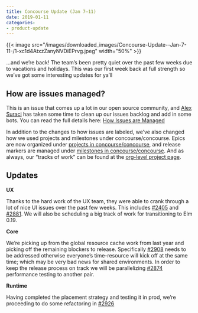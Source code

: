 ```yaml
---
title: Concourse Update (Jan 7–11)
date: 2019-01-11
categories:
- product-update
---
```


{{< image src="/images/downloaded_images/Concourse-Update--Jan-7-11-/1-xc1d4AtxzZanyNVDiEPrvg.jpeg" width="50%" >}}

<!-- more -->

…and we’re back! The team’s been pretty quiet over the past few weeks due to vacations and holidays. This was our first
week back at full strength so we’ve got some interesting updates for ya’ll

## How are issues managed?

This is an issue that comes up a lot in our open source community, and [Alex Suraci](https://medium.com/u/8a9db60441c)
has taken some time to clean up our issues backlog and add in some bots. You can read the full details
here: [How Issues are Managed](https://github.com/concourse/concourse/wiki/How-Issues-are-Managed)

In addition to the changes to how issues are labeled, we’ve also changed how we used projects and milestones under
concourse/concourse. Epics are now organized
under [projects in concourse/concourse](https://github.com/concourse/concourse/projects), and release markers are
managed under [milestones in concourse/concourse](https://github.com/concourse/concourse/milestones). And as always, our
“tracks of work” can be found at the [org-level project page](https://github.com/orgs/concourse/projects).

## Updates

**UX**

Thanks to the hard work of the UX team, they were able to crank through a lot of nice UI issues over the past few weeks.
This includes [#2405](https://github.com/concourse/concourse/issues/2405)
and [#2881](https://github.com/concourse/concourse/issues/2881). We will also be scheduling a big track of work for
transitioning to Elm 0.19.

**Core**

We’re picking up from the global resource cache work from last year and picking off the remaining blockers to release.
Specifically [#2908](https://github.com/concourse/concourse/issues/2908) needs to be addressed otherwise everyone’s
time-resource will kick off at the same time; which may be very bad news for shared environments. In order to keep the
release process on track we will be parallelizing [#2874](https://github.com/concourse/concourse/issues/2874)
performance testing to another pair.

**Runtime**

Having completed the placement strategy and testing it in prod, we’re proceeding to do some refactoring
in [#2926](https://github.com/concourse/concourse/issues/2926)

